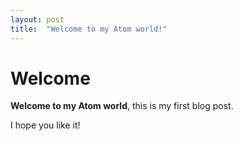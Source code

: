 ```yaml
---
layout: post
title:  "Welcome to my Atom world!"
---
```


# Welcome

**Welcome to my Atom world**, this is my first blog post.

I hope you like it!
